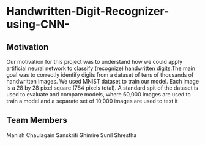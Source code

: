 # Handwritten-Digit-Recognizer-using-CNN-
## Motivation
Our motivation for this project was to understand how we could apply artificial neural network to classify (recognize) handwritten digits.The main goal was to correctly identify digits from a dataset of tens of thousands of handwritten images. We used MNIST dataset to train our model. Each image is a 28 by 28 pixel square (784 pixels total). A standard spit of the dataset is used to evaluate and compare models, where 60,000 images are used to train a model and a separate set of 10,000 images are used to test it

## Team Members
Manish Chaulagain
Sanskriti Ghimire 
Sunil Shrestha 
